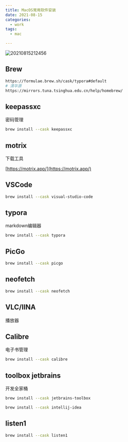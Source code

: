 ```yaml
---
title: MacOS常用软件安装
date: 2021-08-15
categories:
  - work
tags:
  - mac

---
```



![20210815212456](https://gitee.com/snowyan/image/raw/master/2021/20210815212456.jpg)

<!-- more -->

## Brew

```bash
https://formulae.brew.sh/cask/typora#default
# 清华源
https://mirrors.tuna.tsinghua.edu.cn/help/homebrew/
```


## keepassxc

密码管理

```bash
brew install --cask keepassxc
```

## motrix

下载工具

[https://motrix.app/](https://motrix.app/)

## VSCode

```bash
brew install --cask visual-studio-code
```

## typora

markdown编辑器

```bash
brew install --cask typora
```

## PicGo

```bash
brew install --cask picgo
```

## neofetch

```bash
brew install --cask neofetch
```

## VLC/IINA

播放器

## Calibre

电子书管理

````bash
brew install --cask calibre
````

## toolbox jetbrains

开发全家桶

```bash
brew install --cask jetbrains-toolbox

brew install --cask intellij-idea
```

## listen1

```bash
brew install --cask listen1
```

